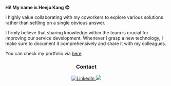 **Hi! My name is Heeju Kang 😎**

I highly value collaborating with my coworkers to explore various solutions rather than settling on a single obvious answer.

I firmly believe that sharing knowledge within the team is crucial for improving our service development. Whenever I grasp a new technology, I make sure to document it comprehensively and share it with my colleagues.



You can check my portfolio via [here](https://kangheeju.notion.site/6e3156bc09484b65931fbd6d6eab7cff?pvs=4).



<div align="center">

### Contact
<a href="https://www.linkedin.com/in/heeju-kang" target="_blank">
    <img src="https://img.shields.io/badge/LinkedIn-00AAFF?style=flat-square&logo=LinkedIn&logoColor=white" alt="LinkedIn"/>
</a>
<a href="mailto:hjkang0107@gmail.com"><img src="https://img.shields.io/badge/gmail-EA4335?style=flat-square&logo=Gmail&logoColor=white&link=mailto:hjkang0107@gmail.com"/></a>

</div>

